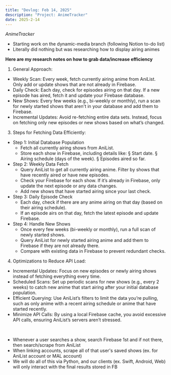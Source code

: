 ```yaml
---
title: "Devlog: Feb 14, 2025"
description: "Project: AnimeTracker"
date: 2025-2-14
---
```


*AnimeTracker*

- Starting work on the dynamic-media branch (following Notion to-do list)
- Literally did nothing but was researching how to display airing animes

**Here are my research notes on how to grab data/increase efficiency**
1. General Approach:
- Weekly Scan: Every week, fetch currently airing anime from AniList. Only add or update shows that are not already in Firebase.
- Daily Check: Each day, check for episodes airing on that day. If a new episode has aired, fetch it and update your Firebase database.
- New Shows: Every few weeks (e.g., bi-weekly or monthly), run a scan for newly started shows that aren't in your database and add them to Firebase.
- Incremental Updates: Avoid re-fetching entire data sets. Instead, focus on fetching only new episodes or new shows based on what’s changed.
3. Steps for Fetching Data Efficiently:
- Step 1: Initial Database Population
    - Fetch all currently airing shows from AniList.
    - Store each show in Firebase, including details like:
            § Start date.
            § Airing schedule (days of the week).
            § Episodes aired so far.
- Step 2: Weekly Data Fetch
    - Query AniList to get all currently airing anime. Filter by shows that have recently aired or have new episodes.
    - Check your Firebase for each show. If it’s already in Firebase, only update the next episode or any data changes.
    - Add new shows that have started airing since your last check.
- Step 3: Daily Episode Check
    - Each day, check if there are any anime airing on that day (based on their airing schedule).
    - If an episode airs on that day, fetch the latest episode and update Firebase.
- Step 4: Handle New Shows
    - Once every few weeks (bi-weekly or monthly), run a full scan of newly started shows.
    - Query AniList for newly started airing anime and add them to Firebase if they are not already there.
    - Compare with existing data in Firebase to prevent redundant checks.
4. Optimizations to Reduce API Load:
- Incremental Updates: Focus on new episodes or newly airing shows instead of fetching everything every time.
- Scheduled Scans: Set up periodic scans for new shows (e.g., every 2 weeks) to catch new anime that start airing after your initial database population.
- Efficient Querying: Use AniList’s filters to limit the data you’re pulling, such as only anime with a recent airing schedule or anime that have started recently.
- Minimize API Calls: By using a local Firebase cache, you avoid excessive API calls, ensuring AniList’s servers aren’t stressed.

<br>

- Whenever a user searches a show, search Firebase 1st and if not there, then search/scrape from AniList
- When linking accounts, scrape all of that user's saved shows (ex. for AniList account or MAL account)
- We will do all of this via Python, and our clients (ex. Swift, Android, Web) will only interact with the final results stored in FB
